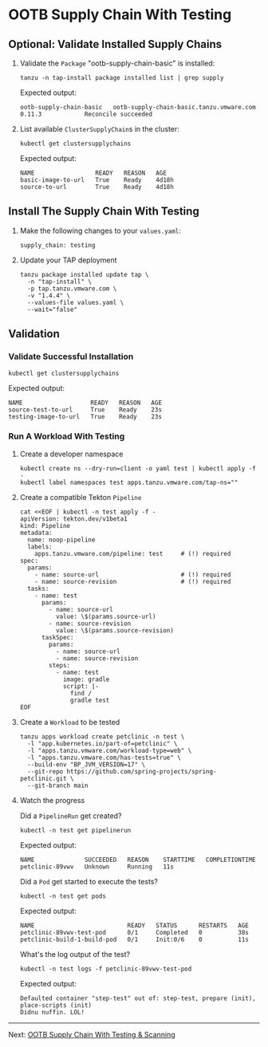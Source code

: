 # OOTB Supply Chain With Testing

## Optional: Validate Installed Supply Chains

1. Validate the `Package` "ootb-supply-chain-basic" is installed:

    ```
    tanzu -n tap-install package installed list | grep supply
    ```
    Expected output:
    ```
    ootb-supply-chain-basic   ootb-supply-chain-basic.tanzu.vmware.com      0.11.3            Reconcile succeeded
    ```

2. List available `ClusterSupplyChain`s in the cluster:
    ```
    kubectl get clustersupplychains
    ```
    Expected output:
    ```
    NAME                 READY   REASON   AGE
    basic-image-to-url   True    Ready    4d18h
    source-to-url        True    Ready    4d18h
    ```

## Install The Supply Chain With Testing

1. Make the following changes to your `values.yaml`: 

    ```
    supply_chain: testing
    ```

2. Update your TAP deployment

    ```
    tanzu package installed update tap \
      -n "tap-install" \
      -p tap.tanzu.vmware.com \
      -v "1.4.4" \
      --values-file values.yaml \
      --wait="false"
    ```

## Validation 

### Validate Successful Installation

```
kubectl get clustersupplychains
```
Expected output:
```
NAME                   READY   REASON   AGE
source-test-to-url     True    Ready    23s
testing-image-to-url   True    Ready    23s
```

### Run A Workload With Testing

1. Create a developer namespace
    ```
    kubectl create ns --dry-run=client -o yaml test | kubectl apply -f -
    kubectl label namespaces test apps.tanzu.vmware.com/tap-ns=""
    ```

1. Create a compatible Tekton `Pipeline`

    ```
    cat <<EOF | kubectl -n test apply -f -
    apiVersion: tekton.dev/v1beta1
    kind: Pipeline
    metadata:
      name: noop-pipeline
      labels:
        apps.tanzu.vmware.com/pipeline: test     # (!) required
    spec:
      params:
        - name: source-url                       # (!) required
        - name: source-revision                  # (!) required
      tasks:
        - name: test
          params:
            - name: source-url
              value: \$(params.source-url)
            - name: source-revision
              value: \$(params.source-revision)
          taskSpec:
            params:
              - name: source-url
              - name: source-revision
            steps:
              - name: test
                image: gradle
                script: |-
                  find /
                  gradle test
    EOF
    ```

3. Create a `Workload` to be tested

    ```
    tanzu apps workload create petclinic -n test \
      -l "app.kubernetes.io/part-of=petclinic" \
      -l "apps.tanzu.vmware.com/workload-type=web" \
      -l "apps.tanzu.vmware.com/has-tests=true" \
      --build-env "BP_JVM_VERSION=17" \
      --git-repo https://github.com/spring-projects/spring-petclinic.git \
      --git-branch main
    ```

4. Watch the progress

    Did a `PipelineRun` get created?
    ```
    kubectl -n test get pipelinerun
    ```
    Expected output:
    ```
    NAME              SUCCEEDED   REASON    STARTTIME   COMPLETIONTIME
    petclinic-89vwv   Unknown     Running   11s
    ```

    Did a `Pod` get started to execute the tests?
    ```
    kubectl -n test get pods
    ```
    Expected output:
    ```
    NAME                          READY   STATUS      RESTARTS   AGE
    petclinic-89vwv-test-pod      0/1     Completed   0          38s
    petclinic-build-1-build-pod   0/1     Init:0/6    0          11s
    ```

    What's the log output of the test?
    ```
    kubectl -n test logs -f petclinic-89vwv-test-pod
    ```
    Expected output:
    ```
    Defaulted container "step-test" out of: step-test, prepare (init), place-scripts (init)
    Didnu nuffin. LOL!
    ``` 
 
---
Next: [OOTB Supply Chain With Testing & Scanning](./supply-chain-scanning.md)
